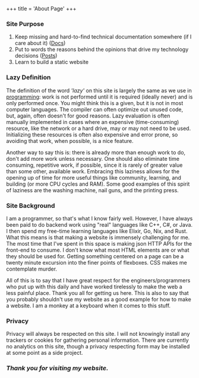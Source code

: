 +++
title = 'About Page'
+++

### Site Purpose

1. Keep missing and hard-to-find technical documentation somewhere (if I care about it) ([Docs](/docs))
2. Put to words the reasons behind the opinions that drive my technology decisions ([Posts](/posts))
3. Learn to build a static website

### Lazy Definition

The definition of the word *'lazy'* on this site is largely the same as we use in [programming](https://en.wikipedia.org/wiki/Lazy_evaluation): work is not performed until it is required (ideally never) and is only performed once.  You might think this is a given, but it is not in most computer languages.  The compiler can often optimize out unused code, but, again, often doesn't for good reasons.  Lazy evaluation is often manually implemented in cases where an expensive (time-consuming) resource, like the network or a hard drive, may or may not need to be used.  Initializing these resources is often also expensive and error prone, so avoiding that work, when possible, is a nice feature.

Another way to say this is: there is already more than enough work to do, don't add more work unless necessary.  One should also eliminate time consuming, repetitive work, if possible, since it is rarely of greater value than some other, available work.  Embracing this laziness allows for the opening up of time for more useful things like community, learning, and building (or more CPU cycles and RAM).  Some good examples of this spirit of laziness are the washing machine, nail guns, and the printing press.

### Site Background

I am a programmer, so that's what I know fairly well.  However, I have always been paid to do backend work using "real" languages like C++, C#, or Java.  I then spend my free-time learning languages like Elixir, Go, Nix, and Rust.  What this means is that making a website is immensely challenging for me.  The most time that I've spent in this space is making json HTTP APIs for the front-end to consume.  I don't know what most HTML elements are or what they should be used for.  Getting something centered on a page can be a twenty minute excursion into the finer points of flexboxes.  CSS makes me contemplate murder.

All of this is to say that I have great respect for the engineers/programmers who put up with this daily and have worked tirelessly to make the web a less painful place.  Thank you all for getting us here.  This is also to say that you probably shouldn't use my website as a good example for how to make a website.  I am a monkey at a keyboard when it comes to this stuff.

### Privacy

Privacy will always be respected on this site.  I will not knowingly install any trackers or cookies for gathering personal information.  There are currently no analytics on this site, though a privacy respecting form may be installed at some point as a side project.

### *Thank you for visiting my website.*
